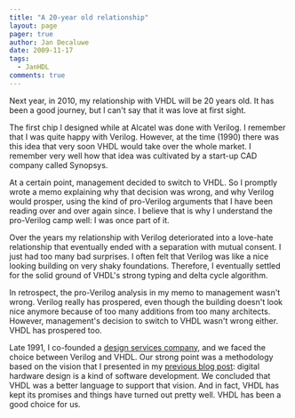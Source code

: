 ```yaml
---
title: "A 20-year old relationship"
layout: page 
pager: true
author: Jan Decaluwe
date: 2009-11-17
tags: 
  - JanHDL
comments: true
---
```

Next year, in 2010, my relationship with VHDL will be 20 years old. It has been a good journey, but I can't say that it was love at first sight.

The first chip I designed while at Alcatel was done with Verilog. I remember that I was quite happy with Verilog. However, at the time (1990) there was this idea that very soon VHDL would take over the whole market. I remember very well how that idea was cultivated by a start-up CAD company called Synopsys.

At a certain point, management decided to switch to VHDL. So I promptly wrote a memo explaining why that decision was wrong, and why Verilog would prosper, using the kind of pro-Verilog arguments that I have been reading over and over again since. I believe that is why I understand the pro-Verilog camp well: I was once part of it.

Over the years my relationship with Verilog deteriorated into a love-hate relationship that eventually ended with a separation with mutual consent. I just had too many bad surprises. I often felt that Verilog was like a nice looking building on very shaky foundations. Therefore, I eventually settled for the solid ground of VHDL's strong typing and delta cycle algorithm.

In retrospect, the pro-Verilog analysis in my memo to management wasn't wrong. Verilog really has prospered, even though the building doesn't look nice anymore because of too many additions from too many architects. However, management's decision to switch to VHDL wasn't wrong either. VHDL has prospered too.

Late 1991, I co-founded a <a href="http://www.easics.com">design services company</a>, and we faced the choice between Verilog and VHDL. Our strong point was a methodology based on the vision that I presented in my <a href="/opinion/jan/announce-jan-hdl-design.html">previous blog post</a>: digital hardware design is a kind of software development. We concluded that VHDL was a better language to support that vision. And in fact, VHDL has kept its promises and things have turned out pretty well. VHDL has been a good choice for us.

